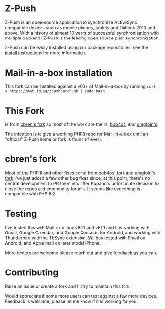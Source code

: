 # Z-Push
Z-Push is an open-source application to synchronize ActiveSync compatible devices such as mobile phones, tablets and Outlook 2013 and above. With a history of almost 10 years of successful synchronization with multiple backends Z-Push is the leading open source push synchronization.

Z-Push can be easily installed using our package repositories, see the [install instructions](https://kb.kopano.io/display/ZP/Installation) for more information.

# Mail-in-a-box installation
This fork can be installed against a v60+ of Mail-in-a-box by running 
`curl -s https://mat.id.au/zpushpatch.sh | sudo bash`

# This Fork
Is from [cbren's fork](https://github.com/cbren/Z-Push) so most of the work are theirs, [bob4os'](https://github.com/bob4os/Z-Push) and [umgfoin's](https://github.com/umgfoin/Z-Push).   

The intention is to give a working PHP8 repo for Mail-in-a-box until an "official" Z-Push home or fork is found (if ever).

# cbren's fork
Most of the PHP 8 and other fixes come from [bob4os' fork](https://github.com/bob4os/Z-Push) and [umgfoin's fork](https://github.com/umgfoin/Z-Push) I've just added a few other bug fixes since, at this point, there's no central development to PR them into after Kopano's unfortunate decision to close the repos and community forums. It seems like everything is compatible with PHP 8.2.

# Testing
I've tested this with Mail-in-a-box v60.1 and v61.1 and it is working with Gmail, Google Calendar, and Google Contacts for Android, and working with Thunderbird with the TbSync extension. [Wil](https://discourse.mailinabox.email/u/wil/) has tested with 9mail on Android, and Apple mail on later model iPhone.

More testers are welcome please reach out and give feedback as you can.

# Contributing
Raise an issue or create a fork and I'll try to maintain this fork.

Would appreciate if some more users can test against a few more devices. Feedback is welcome, please let me know if it is working for you.

